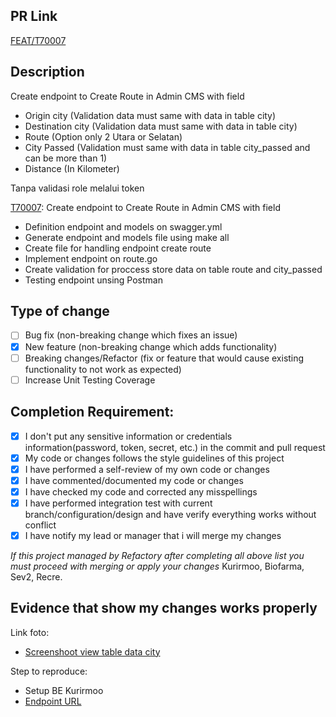 ## PR Link

[FEAT/T70007](https://refactory.sev-2.com/source/kurirmoo-be-pre-ip-batch-17/history/feat%252FT70007/)

## Description

Create endpoint to Create Route in Admin CMS with field

- Origin city (Validation data must same with data in table city)
- Destination city (Validation data must same with data in table city)
- Route (Option only 2 Utara or Selatan)
- City Passed (Validation must same with data in table city_passed and can be more than 1)
- Distance (In Kilometer)

Tanpa validasi role melalui token

[T70007](https://refactory.sev-2.com/source/kurirmoo-be-pre-ip-batch-17/history/feat%252FT70007/): Create endpoint to Create Route in Admin CMS with field

- Definition endpoint and models on swagger.yml
- Generate endpoint and models file using make all
- Create file for handling endpoint create route
- Implement endpoint on route.go
- Create validation for proccess store data on table route and city_passed
- Testing endpoint unsing Postman

## Type of change

- [ ] Bug fix (non-breaking change which fixes an issue)
- [x] New feature (non-breaking change which adds functionality)
- [ ] Breaking changes/Refactor (fix or feature that would cause existing functionality to not work as expected)
- [ ] Increase Unit Testing Coverage

## Completion Requirement:

- [x] I don't put any sensitive information or credentials information(password, token, secret, etc.) in the commit and pull request
- [x] My code or changes follows the style guidelines of this project
- [x] I have performed a self-review of my own code or changes
- [x] I have commented/documented my code or changes
- [x] I have checked my code and corrected any misspellings
- [x] I have performed integration test with current branch/configuration/design and have verify everything works without conflict
- [x] I have notify my lead or manager that i will merge my changes 

*If this project managed by Refactory after completing all above list you must proceed with merging or apply your changes*
Kurirmoo, Biofarma, Sev2, Recre.

## Evidence that show my changes works properly 

Link foto:
- [Screenshoot view table data city](https://drive.google.com/file/d/1rwvHxGjnnocB6zrTCtRZxwEoiqb9wbMi/view?usp=share_link)

Step to reproduce:
- Setup BE Kurirmoo
- [Endpoint URL](http://127.0.0.1:8080/create/route)
